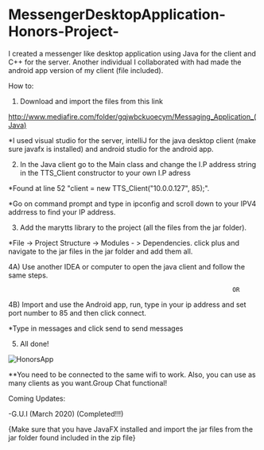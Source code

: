 # MessengerDesktopApplication-Honors-Project-
I created a messenger like desktop application using Java for the client and C++ for the server. Another individual I collaborated with had made the  android app version of my client (file included).

How to:
1) Download and import the files from this link

http://www.mediafire.com/folder/gqjwbckuoecym/Messaging_Application_(Java)

*I used visual studio for the server, intelliJ for the java desktop client (make sure javafx is installed) and android studio for the android app.

2) In the Java client go to the Main class and change the I.P address string in the TTS_Client constructor to your own I.P adress 

*Found at line 52 "client = new TTS_Client("10.0.0.127", 85);".

*Go on command prompt and type in ipconfig and scroll down to your IPV4 addrress to find your IP address.

3) Add the marytts library to the project (all the files from the jar folder).

*File -> Project Structure -> Modules - > Dependencies. click plus and navigate to the jar files in the jar folder and add them all.

4A) Use another IDEA or computer to open the java client and follow the same steps.

                                                                   OR
4B) Import and use the Android app, run, type in your ip address and set port number to 85 and then click connect.

*Type in messages and click send to send messages

5) All done!

![HonorsApp](https://user-images.githubusercontent.com/55858312/78512369-c38f5780-7758-11ea-9f51-4dc8e596b82f.PNG)


**You need to be connected to the same wifi to work. Also, you can use as many clients as you want.Group Chat functional!

Coming Updates:

-G.U.I (March 2020) (Completed!!!)

{Make sure that you have JavaFX installed and import the jar files from the jar folder found included in the zip file}
